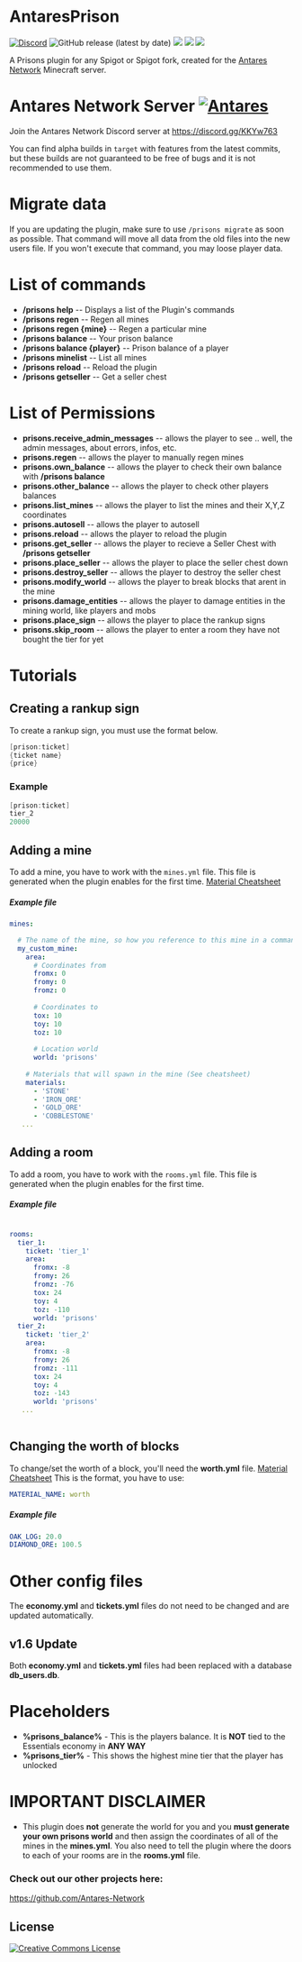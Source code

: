 # AntaresPrison 
[![Discord](https://discordapp.com/api/guilds/649703068799336454/widget.png)](https://discordapp.com/invite/KKYw763)
![GitHub release (latest by date)](https://img.shields.io/github/v/release/Antares-Network/AntaresPrison?style=social)
![](https://img.shields.io/github/repo-size/Antares-Network/AntaresPrison?color=Green&style=flat-square)
![](https://img.shields.io/tokei/lines/github/Antares-Network/AntaresPrison?style=flat-square)
![](https://img.shields.io/github/downloads/Antares-Network/AntaresPrison/total?style=flat-square)  


A Prisons plugin for any Spigot or Spigot fork, created for the [Antares Network](https://discordapp.com/invite/KKYw763) Minecraft server.


# Antares Network Server [![Antares](https://cdn.discordapp.com/icons/649703068799336454/1a7ef8f706cd60d62547d2c7dc08d6f0.png)](https://discordapp.com/invite/KKYw763)
Join the Antares Network Discord server at https://discord.gg/KKYw763  

You can find alpha builds in `target` with features from the latest commits, but these builds are not guaranteed to be free of bugs and it is not recommended to use them.

# Migrate data
If you are updating the plugin, make sure to use `/prisons migrate` as soon as possible.
That command will move all data from the old files into the new users file.
If you won't execute that command, you may loose player data.

# List of commands
* **/prisons help** -- Displays a list of the Plugin's commands
* **/prisons regen** -- Regen all mines
* **/prisons regen {mine}** -- Regen a particular mine
* **/prisons balance** -- Your prison balance
* **/prisons balance {player}** -- Prison balance of a player
* **/prisons minelist** -- List all mines
* **/prisons reload** -- Reload the plugin
* **/prisons getseller** -- Get a seller chest

# List of Permissions
* **prisons.receive_admin_messages** --  allows the player to see .. well, the admin messages, about errors, infos, etc.
* **prisons.regen** -- allows the player to manually regen mines
* **prisons.own_balance**  -- allows the player to check their own balance with **/prisons balance**
* **prisons.other_balance** -- allows the player to check other players balances
* **prisons.list_mines** -- allows the player to list the mines and their X,Y,Z coordinates
* **prisons.autosell** -- allows the player to autosell 
* **prisons.reload** -- allows the player to reload the plugin
* **prisons.get_seller** -- allows the player to recieve a Seller Chest with **/prisons getseller**
* **prisons.place_seller** -- allows the player to place the seller chest down
* **prisons.destroy_seller** -- allows the player to destroy the seller chest
* **prisons.modify_world** -- allows the player to break blocks that arent in the mine
* **prisons.damage_entities** -- allows the player to damage entities in the mining world, like players and mobs 
* **prisons.place_sign** -- allows the player to place the rankup signs
* **prisons.skip_room** -- allows the player to enter a room they have not bought the tier for yet

# Tutorials
## Creating a rankup sign
To create a rankup sign, you must use the format below.
```c
[prison:ticket]  
{ticket name}
{price}
```
### Example
```c
[prison:ticket]
tier_2
20000
```

## Adding a mine
To add a mine, you have to work with the `mines.yml` file.
This file is generated when the plugin enables for the first time.
[Material Cheatsheet](https://hub.spigotmc.org/javadocs/spigot/org/bukkit/Material.html)

##### Example file
```yml
mines:

  # The name of the mine, so how you reference to this mine in a command
  my_custom_mine:
    area:
      # Coordinates from
      fromx: 0
      fromy: 0
      fromz: 0
      
      # Coordinates to
      tox: 10
      toy: 10
      toz: 10
      
      # Location world
      world: 'prisons'
      
    # Materials that will spawn in the mine (See cheatsheet)
    materials:
      - 'STONE'
      - 'IRON_ORE'
      - 'GOLD_ORE'
      - 'COBBLESTONE'
   ...
```

## Adding a room
To add a room, you have to work with the `rooms.yml` file.
This file is generated when the plugin enables for the first time.

##### Example file
```yml

rooms:
  tier_1:
    ticket: 'tier_1'
    area:
      fromx: -8
      fromy: 26
      fromz: -76
      tox: 24
      toy: 4
      toz: -110
      world: 'prisons'
  tier_2:
    ticket: 'tier_2'
    area:
      fromx: -8
      fromy: 26
      fromz: -111
      tox: 24
      toy: 4
      toz: -143
      world: 'prisons'
   ...
      
```

## Changing the worth of blocks
To change/set the worth of a block, you'll need the **worth.yml** file.
[Material Cheatsheet](https://hub.spigotmc.org/javadocs/spigot/org/bukkit/Material.html)
This is the format, you have to use:
```yml
MATERIAL_NAME: worth
```
##### Example file
```yml
OAK_LOG: 20.0
DIAMOND_ORE: 100.5
```


# Other config files
The **economy.yml** and **tickets.yml** files do not need to be changed and are updated automatically.

## v1.6 Update
Both **economy.yml** and **tickets.yml** files had been replaced with a database **db_users.db**.

# Placeholders
* **%prisons_balance%** - This is the players balance. It is **NOT** tied to the Essentials economy in **ANY WAY**  
* **%prisons_tier%** -  This shows the highest mine tier that the player has unlocked

# IMPORTANT DISCLAIMER

* This plugin does **not** generate the world for you and you **must generate your own prisons world**  and then assign the coordinates of all of the mines in the **mines.yml**. You also need to tell the plugin where the doors to each of your rooms are in the **rooms.yml** file.



### Check out our other projects here:
https://github.com/Antares-Network


## License

<a rel="license" href="http://creativecommons.org/licenses/by-nc-nd/3.0/"><img alt="Creative Commons License" style="border-width:0" src="https://i.creativecommons.org/l/by-nc-nd/3.0/88x31.png" /></a>
